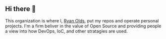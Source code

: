 ## Hi there 👋

This organization is where I, [Ryan Olds](https://github.com/ryanrolds), put my repos
and operate personal projects. I'm a firm beliver in the value of Open Source and
providing people a view into how DevOps, IoC, and other stratagies are used.

